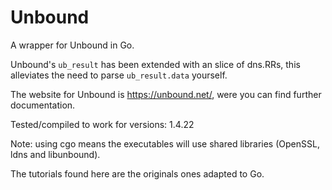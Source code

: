 # Unbound

A wrapper for Unbound in Go.

Unbound's `ub_result` has been extended with an slice of dns.RRs, this alleviates
the need to parse `ub_result.data` yourself.

The website for Unbound is https://unbound.net/, were you can find further documentation.

Tested/compiled to work for versions: 1.4.22

Note: using cgo means the executables will use shared libraries (OpenSSL, ldns and libunbound).

The tutorials found here are the originals ones adapted to Go.
